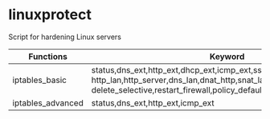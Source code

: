 # linuxprotect
Script for hardening Linux servers


| Functions  | Keyword|
| ----- | ------ |
| iptables_basic | status,dns_ext,http_ext,dhcp_ext,icmp_ext,ssh_ext,ssh_server,icmp_lan,<br/>http_lan,http_server,dns_lan,dnat_http,snat_lan,list_filter,list_nat,<br/>delete_selective,restart_firewall,policy_default|
| iptables_advanced | status,dns_ext,http_ext,icmp_ext |
